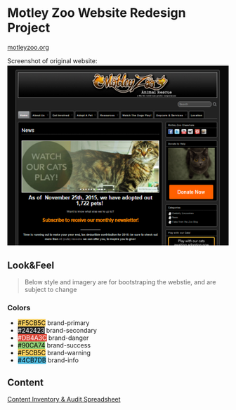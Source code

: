# Motley Zoo Website Redesign Project

[motleyzoo.org](http://motleyzoo.org/)

Screenshot of original website:
![alt text](https://raw.githubusercontent.com/Catenology/motleyzoo/master/design/images/screenshot-oldsite.png "Screenshot of original site")

## Look&Feel

> Below style and imagery are for bootstraping the webstie, and are subject to change

### Colors
- <span style="background-color:#F5CB5C; color: #000">#F5CB5C</span>	brand-primary
- <span style="background-color:#242423; color: #fff">#242423</span>	brand-secondary
- <span style="background-color:#DB4A3C; color: #fff">#DB4A3C</span>	brand-danger
- <span style="background-color:#90CA74; color: #000">#90CA74</span>	brand-success
- <span style="background-color:#F5CB5C; color: #000">#F5CB5C</span>	brand-warning
- <span style="background-color:#4CB7DB; color: #000">#4CB7DB</span>	brand-info

## Content

[Content Inventory & Audit Spreadsheet](https://docs.google.com/spreadsheets/d/1fvWm4SZ9qJZ3o6JV-Ghy4Yvw7qfzLDL7P3AbwUYPAbU/edit#gid=0)
